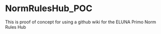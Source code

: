 # NormRulesHub_POC
This is proof of concept for using a github wiki for the ELUNA Primo Norm Rules Hub
